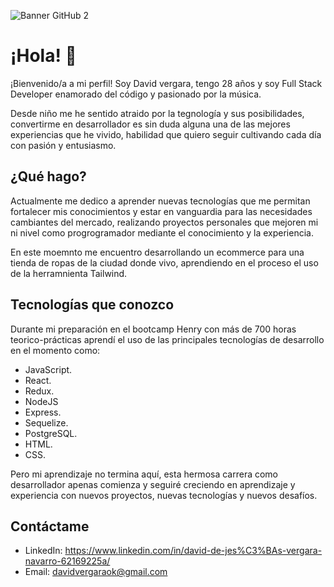 ![Banner GitHub 2](https://user-images.githubusercontent.com/110785758/225473609-f826a99a-f732-4b18-93f3-ab4d1db96b67.png)


# ¡Hola! 👋

¡Bienvenido/a a mi perfil! Soy David vergara, tengo 28 años y soy Full Stack Developer enamorado del código y pasionado por la música.

Desde niño me he sentido atraido por la tegnología y sus posibilidades, convertirme en desarrollador es sin duda alguna una de las mejores experiencias que he vivido, habilidad que quiero seguir cultivando cada día con pasión y entusiasmo.

## ¿Qué hago?

Actualmente me dedico a aprender nuevas tecnologías que me permitan fortalecer mis conocimientos y estar en vanguardia para las necesidades cambiantes del mercado, realizando proyectos personales que mejoren mi ni nivel como progrogramador mediante el conocimiento y la experiencia.

En este moemnto me encuentro desarrollando un ecommerce para una tienda de ropas de la ciudad donde vivo, aprendiendo en el proceso el uso de la herramnienta Tailwind.

## Tecnologías que conozco

Durante mi preparación en el bootcamp Henry con más de 700 horas teorico-prácticas aprendí el uso de las principales tecnologías de desarrollo en el momento como:

- JavaScript.
- React.
- Redux.
- NodeJS
- Express.
- Sequelize.
- PostgreSQL.
- HTML.
- CSS.

Pero mi aprendizaje no termina aquí, esta hermosa carrera como desarrollador apenas comienza y seguiré creciendo en aprendizaje y experiencia con nuevos proyectos, nuevas tecnologías y nuevos desafíos.

## Contáctame

- LinkedIn: https://www.linkedin.com/in/david-de-jes%C3%BAs-vergara-navarro-62169225a/
- Email: davidvergaraok@gmail.com
